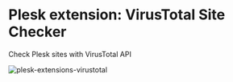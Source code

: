 # Plesk extension: VirusTotal Site Checker
Check Plesk sites with VirusTotal API

![plesk-extensions-virustotal](https://raw.githubusercontent.com/oneumyvakin/plesk-extensions-virustotal/master/_meta/screenshots/1.png)
